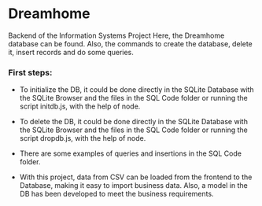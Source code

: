 # Dreamhome
Backend of the Information Systems Project
Here, the Dreamhome database can be found.
Also, the commands to create the database, delete it, insert records and do some queries.

### First steps:
- To initialize the DB, it could be done directly in the SQLite Database with the SQLite Browser and the files in the SQL Code folder or running the script initdb.js, with the help of node.

- To delete the DB, it could be done directly in the SQLite Database with the SQLite Browser and the files in the SQL Code folder or running the script dropdb.js, with the help of node.

- There are some examples of queries and insertions in the SQL Code folder.

- With this project, data from CSV can be loaded from the frontend to the Database, making it easy to import business data. Also, a model in the DB has been developed to meet the business requirements.
